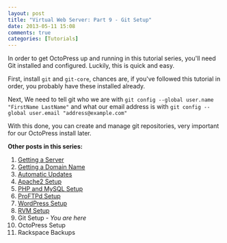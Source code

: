 ```yaml
---
layout: post
title: "Virtual Web Server: Part 9 - Git Setup"
date: 2013-05-11 15:08
comments: true
categories: [Tutorials]
---
```


In order to get OctoPress up and running in this tutorial series, you'll need Git installed and configured. Luckily, this is quick and easy.

First, install `git` and `git-core`, chances are, if you've followed this tutorial in order, you probably have these installed already.

Next, We need to tell git who we are with `git config --global user.name "FirstName LastName"` and what our email address is with `git config --global user.email "address@example.com"`

With this done, you can create and manage git repositories, very important for our OctoPress install later.

**Other posts in this series:**

1. [Getting a Server](/blog/2013/04/23/virtual-web-server-part-1-rackspace/)
2. [Getting a Domain Name](/blog/2013/04/23/virtual-web-server-part-2-hover/)
3. [Automatic Updates](/blog/2013/04/23/virtual-web-server-part-3-automatic-updates-in-debian/)
4. [Apache2 Setup](/blog/2013/04/28/virtual-web-server-part-4-apache-web-server/)
5. [PHP and MySQL Setup](/blog/2013/05/02/virtual-web-server-part-5-php-and-mysql-setup/)
6. [ProFTPd Setup](/blog/2013/05/09/virtual-web-server-part-6-proftpd-setup/)
7. [WordPress Setup](/blog/2013/05/09/virtual-web-server-part-7-wordpress-setup/)
8. [RVM Setup](/blog/2013/05/11/virtual-web-server-part-8-rvm-setup/)
9. Git Setup _- You are here_
10. OctoPress Setup
11. Rackspace Backups